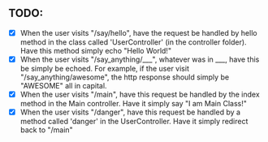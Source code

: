 ## TODO:

- [x] When the user visits "/say/hello", have the request be handled by hello method in the class called 'UserController' (in the controller folder).  Have this method simply echo "Hello World!"
- [x] When the user visits "/say_anything/___", whatever was in ___, have this be simply be echoed.  For example, if the user visit "/say_anything/awesome", the http response should simply be "AWESOME" all in capital.
- [x] When the user visits "/main", have this request be handled by the index method in the Main controller.  Have it simply say "I am Main Class!"
- [x] When the user visits "/danger", have this request be handled by a method called 'danger' in the UserController.  Have it simply redirect back to "/main"
